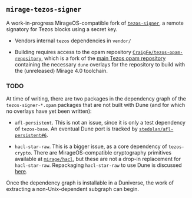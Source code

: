 ## `mirage-tezos-signer`

A work-in-progress MirageOS-compatible fork of [`tezos-signer`][tezos-signer],
a remote signatory for Tezos blocks using a secret key.

- Vendors internal `tezos` dependencies in `vendor/`

- Building requires access to the opam repository
  [`CraigFe/tezos-opam-repository`][opam-overlay], which is a fork of the [main
  Tezos opam repository][opam-main] containing the necessary `dune` overlays
  for the repository to build with the (unreleased) Mirage 4.0 toolchain.

[tezos-signer]: https://tezos.gitlab.io/user/key-management.html#signer
[opam-main]: https://gitlab.com/tezos/opam-repository
[opam-overlay]: https://github.com/CraigFe/tezos-opam-repository

### TODO

At time of writing, there are two packages in the dependency graph of the
`tezos-signer-*.opam` packages that are not built with Dune (and for which no
overlays have yet been written):

- `afl-persistent`. This is not an issue, since it is only a test dependency of
  `tezos-base`. An eventual Dune port is tracked by
  [`stedolan/afl-persistent#6`][afl-dune].

- `hacl-star-raw`. This is a bigger issue, as a core dependency of
  `tezos-crypto`. There are MirageOS-compatible cryptography primitives
  available at [`mirage/hacl`][mirage-hacl], but these are not a drop-in
  replacement for `hacl-star-raw`. Repackaging `hacl-star-raw` to use Dune is
  discussed [here][hacl-star-dune].

Once the dependency graph is installable in a Duniverse, the work of extracting
a non-Unix-dependent subgraph can begin.

[afl-dune]: https://github.com/stedolan/ocaml-afl-persistent/issues/6
[mirage-hacl]: https://github.com/mirage/hacl/
[hacl-star-dune]: https://github.com/mirage/hacl/issues/32#issuecomment-628728597
